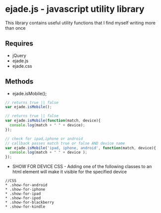 # ejade.js - javascript utility library

This library contains useful utility functions that I find myself writing more than once

## Requires 
* jQuery
* ejade.js 
* ejade.css

## Methods

* ejade.isMobile();

```javascript
// returns true || false
var ejade.isMobile(); 
```

```javascript
// returns true || false
var ejade.isMobile(function(match, device){
  console.log(match + " " + device);
}); 
```

```javascript
// check for ipad,iphone or android
// callback passes match true or false AND device name
var ejade.isMobile('ipad, iphone, android', function(match, device){
  console.log(match + " " + device );
}); 
```

* SHOW FOR DEVICE CSS - Adding one of the following classes to an html element will make it visible for the specified device

```
//CSS
* .show-for-android
* .show-for-iphone
* .show-for-ipad
* .show-for-ipod
* .show-for-blackberry
* .show-for-kindle
```